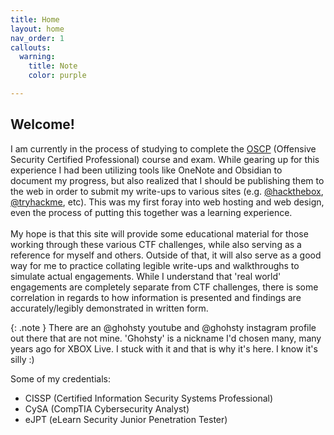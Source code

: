 ```yaml
---
title: Home
layout: home
nav_order: 1
callouts:
  warning:
    title: Note
    color: purple

---
```


## Welcome!
I am currently in the process of studying to complete the [OSCP](https://www.offensive-security.com/pwk-oscp/) (Offensive Security Certified Professional) course and exam. While gearing up for this experience I had been utilizing tools like OneNote and Obsidian to document my progress, but also realized that I should be publishing them to the web in order to submit my write-ups to various sites (e.g. [@hackthebox](https://hackthebox.eu), [@tryhackme](https://tryhackme.com), etc). This was my first foray into web hosting and web design, even the process of putting this together was a learning experience.
<br><br>
My hope is that this site will provide some educational material for those working through these various CTF challenges, while also serving as a reference for myself and others. Outside of that, it will also serve as a good way for me to practice collating legible write-ups and walkthroughs to simulate actual engagements. While I understand that 'real world' engagements are completely separate from CTF challenges, there is some correlation in regards to how information is presented and findings are accurately/legibly demonstrated in written form.
<br>

{: .note }
There are an @ghohsty youtube and @ghohsty instagram profile out there that are not mine. 'Ghohsty' is a nickname I'd chosen many, many years ago for XBOX Live. I stuck with it and that is why it's here. I know it's silly :)

Some of my credentials:
+ CISSP (Certified Information Security Systems Professional)
+ CySA (CompTIA Cybersecurity Analyst)
+ eJPT (eLearn Security Junior Penetration Tester)
